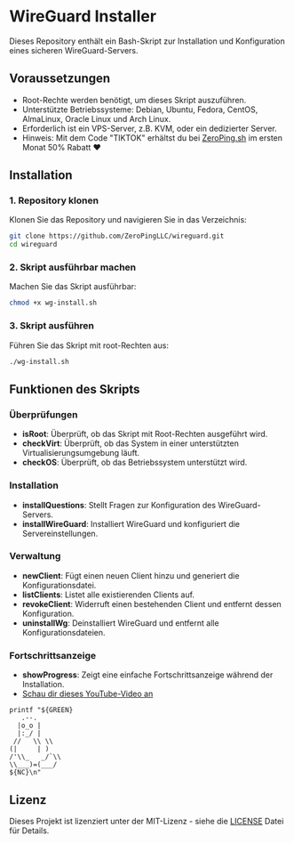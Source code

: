 # WireGuard Installer

Dieses Repository enthält ein Bash-Skript zur Installation und Konfiguration eines sicheren WireGuard-Servers.

## Voraussetzungen

- Root-Rechte werden benötigt, um dieses Skript auszuführen.
- Unterstützte Betriebssysteme: Debian, Ubuntu, Fedora, CentOS, AlmaLinux, Oracle Linux und Arch Linux.
- Erforderlich ist ein VPS-Server, z.B. KVM, oder ein dedizierter Server.
- Hinweis: Mit dem Code "TIKTOK" erhältst du bei [ZeroPing.sh](https://zeroping.sh) im ersten Monat 50% Rabatt ❤️

## Installation

### 1. Repository klonen

Klonen Sie das Repository und navigieren Sie in das Verzeichnis:

```sh
git clone https://github.com/ZeroPingLLC/wireguard.git
cd wireguard
```

### 2. Skript ausführbar machen

Machen Sie das Skript ausführbar:

```sh
chmod +x wg-install.sh
```

### 3. Skript ausführen

Führen Sie das Skript mit root-Rechten aus:

```sh
./wg-install.sh
```

## Funktionen des Skripts

### Überprüfungen

- **isRoot**: Überprüft, ob das Skript mit Root-Rechten ausgeführt wird.
- **checkVirt**: Überprüft, ob das System in einer unterstützten Virtualisierungsumgebung läuft.
- **checkOS**: Überprüft, ob das Betriebssystem unterstützt wird.

### Installation

- **installQuestions**: Stellt Fragen zur Konfiguration des WireGuard-Servers.
- **installWireGuard**: Installiert WireGuard und konfiguriert die Servereinstellungen.

### Verwaltung

- **newClient**: Fügt einen neuen Client hinzu und generiert die Konfigurationsdatei.
- **listClients**: Listet alle existierenden Clients auf.
- **revokeClient**: Widerruft einen bestehenden Client und entfernt dessen Konfiguration.
- **uninstallWg**: Deinstalliert WireGuard und entfernt alle Konfigurationsdateien.

### Fortschrittsanzeige

- **showProgress**: Zeigt eine einfache Fortschrittsanzeige während der Installation.
- [Schau dir dieses YouTube-Video an](https://www.youtube.com/watch?v=tqwEAx1zJE8)

```
printf "${GREEN}
   .--.
  |o_o |
  |:_/ |
 //   \\ \\
(|     | )
/'\\_   _/`\\
\\___)=(___/
${NC}\n"
```

## Lizenz

Dieses Projekt ist lizenziert unter der MIT-Lizenz - siehe die [LICENSE](LICENSE) Datei für Details.
